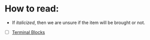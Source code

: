 # How to read:
  - If _italicized_, then we are unsure if the item will be brought or not.

- [ ] [Terminal Blocks](https://shopee.ph/TERMINAL-BLOCKS-TB1504-and-TB1506-i.8710520.5302322938)
